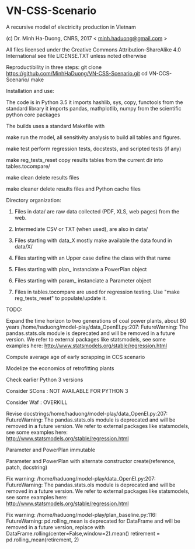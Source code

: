 # VN-CSS-Scenario
A recursive model of electricity production in Vietnam

(c) Dr. Minh Ha-Duong, CNRS, 2017  < minh.haduong@gmail.com >

All files licensed under the  Creative Commons Attribution-ShareAlike 4.0 International
see file LICENSE.TXT unless noted otherwise


Reproductibility in three steps:
  git clone https://github.com/MinhHaDuong/VN-CSS-Scenario.git
  cd VN-CCS-Scenario/ 
  make


Installation and use:

 The code is in Python 3.5
it imports  hashlib, sys, copy, functools  from the standard library
it imports  pandas, mathplotlib, numpy  from the scientific python core packages

The builds uses a standard  Makefile  with

  make         run the model, all sensitivity analysis to build all tables and figures.

  make test    perform regression tests, docstests, and scripted tests (if any)

  make reg_tests_reset   copy results tables from the current dir into tables.tocompare/

  make clean   delete results files

  make cleaner delete results files and Python cache files


Directory organization:

1. Files in data/ are raw data collected (PDF, XLS, web pages) from the web.

2. Intermediate CSV or TXT (when used), are also in data/

3. Files starting with data_X mostly make available the data found in data/X/

4. Files starting with an Upper case define the class with that name

5. Files starting with plan_ instanciate a PowerPlan object

6. Files starting with param_ instanciate a Parameter object

7. Files in  tables.tocompare are used for regression testing. Use "make reg_tests_reset" to populate/update it.


TODO:

Expand the time horizon to two generations of coal power plants, about 80 years
/home/haduong/model-play/data_OpenEI.py:207: FutureWarning: The pandas.stats.ols module is deprecated and will be removed in a future version. We refer to external packages like statsmodels, see some examples here: http://www.statsmodels.org/stable/regression.html

Compute average age of early scrapping in CCS scenario 

Modelize the economics of retrofitting plants

Check earlier Python 3 versions

Consider SCons : NOT AVAILABLE FOR PYTHON 3

Consider Waf : OVERKILL

Revise docstrings/home/haduong/model-play/data_OpenEI.py:207: FutureWarning: The pandas.stats.ols module is deprecated and will be removed in a future version. We refer to external packages like statsmodels, see some examples here: http://www.statsmodels.org/stable/regression.html


Parameter and PowerPlan immutable

Parameter and PowerPlan with alternate constructor  create(reference, patch, docstring)

Fix warning:
/home/haduong/model-play/data_OpenEI.py:207: FutureWarning: The pandas.stats.ols module is deprecated and will be removed in a future version. We refer to external packages like statsmodels, see some examples here: http://www.statsmodels.org/stable/regression.html

Fix warning:
/home/haduong/model-play/plan_baseline.py:116: FutureWarning: pd.rolling_mean is deprecated for DataFrame and will be removed in a future version, replace with 
	DataFrame.rolling(center=False,window=2).mean()
  retirement = pd.rolling_mean(retirement, 2)

